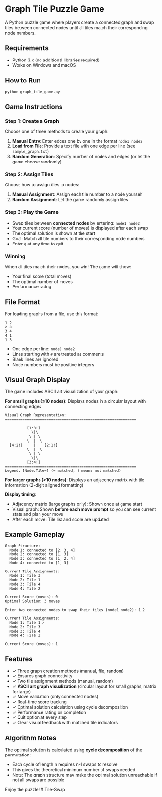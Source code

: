 # Graph Tile Puzzle Game

A Python puzzle game where players create a connected graph and swap tiles between connected nodes until all tiles match their corresponding node numbers.

## Requirements

- Python 3.x (no additional libraries required)
- Works on Windows and macOS

## How to Run

```bash
python graph_tile_game.py
```

## Game Instructions

### Step 1: Create a Graph

Choose one of three methods to create your graph:

1. **Manual Entry**: Enter edges one by one in the format `node1 node2`
2. **Load from File**: Provide a text file with one edge per line (see `sample_graph.txt`)
3. **Random Generation**: Specify number of nodes and edges (or let the game choose randomly)

### Step 2: Assign Tiles

Choose how to assign tiles to nodes:

1. **Manual Assignment**: Assign each tile number to a node yourself
2. **Random Assignment**: Let the game randomly assign tiles

### Step 3: Play the Game

- Swap tiles between **connected nodes** by entering: `node1 node2`
- Your current score (number of moves) is displayed after each swap
- The optimal solution is shown at the start
- Goal: Match all tile numbers to their corresponding node numbers
- Enter `q` at any time to quit

### Winning

When all tiles match their nodes, you win! The game will show:
- Your final score (total moves)
- The optimal number of moves
- Performance rating

## File Format

For loading graphs from a file, use this format:

```
1 2
2 3
3 4
4 1
1 3
```

- One edge per line: `node1 node2`
- Lines starting with `#` are treated as comments
- Blank lines are ignored
- Node numbers must be positive integers

## Visual Graph Display

The game includes ASCII art visualization of your graph:

**For small graphs (≤10 nodes)**: Displays nodes in a circular layout with connecting edges
```
Visual Graph Representation:
============================================================

          [1:3!]
            \|\
           \ | \
          \  |  \
  [4:2!]     |    [2:1!]
          \  |  \
           \ | \
            \|\
          [3:4!]
============================================================
Legend: [Node:Tile=] (= matched, ! means not matched)
```

**For larger graphs (>10 nodes)**: Displays an adjacency matrix with tile information (2-digit aligned formatting)

**Display timing**:
- Adjacency matrix (large graphs only): Shown once at game start
- Visual graph: Shown **before each move prompt** so you can see current state and plan your move
- After each move: Tile list and score are updated

## Example Gameplay

```
Graph Structure:
  Node 1: connected to [2, 3, 4]
  Node 2: connected to [1, 3]
  Node 3: connected to [1, 2, 4]
  Node 4: connected to [1, 3]

Current Tile Assignments:
  Node 1: Tile 3
  Node 2: Tile 1
  Node 3: Tile 4
  Node 4: Tile 2

Current Score (moves): 0
Optimal Solution: 3 moves

Enter two connected nodes to swap their tiles (node1 node2): 1 2

Current Tile Assignments:
  Node 1: Tile 1 ✓
  Node 2: Tile 3
  Node 3: Tile 4
  Node 4: Tile 2

Current Score (moves): 1
```

## Features

- ✓ Three graph creation methods (manual, file, random)
- ✓ Ensures graph connectivity
- ✓ Two tile assignment methods (manual, random)
- ✓ **ASCII art graph visualization** (circular layout for small graphs, matrix for large)
- ✓ Move validation (only connected nodes)
- ✓ Real-time score tracking
- ✓ Optimal solution calculation using cycle decomposition
- ✓ Performance rating on completion
- ✓ Quit option at every step
- ✓ Clear visual feedback with matched tile indicators

## Algorithm Notes

The optimal solution is calculated using **cycle decomposition** of the permutation:
- Each cycle of length n requires n-1 swaps to resolve
- This gives the theoretical minimum number of swaps needed
- Note: The graph structure may make the optimal solution unreachable if not all swaps are possible

Enjoy the puzzle!
#   T i l e - S w a p  
 